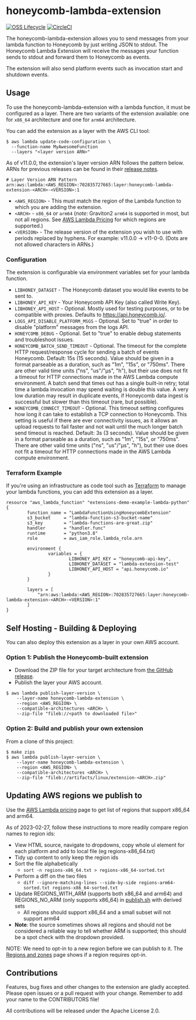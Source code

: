 # honeycomb-lambda-extension

[![OSS Lifecycle](https://img.shields.io/osslifecycle/honeycombio/honeycomb-lambda-extension?color=success)](https://github.com/honeycombio/home/blob/main/honeycomb-oss-lifecycle-and-practices.md)
[![CircleCI](https://circleci.com/gh/honeycombio/honeycomb-lambda-extension.svg?style=shield)](https://circleci.com/gh/honeycombio/honeycomb-lambda-extension)

The honeycomb-lambda-extension allows you to send messages from your lambda
function to Honeycomb by just writing JSON to stdout. The Honeycomb Lambda
Extension will receive the messages your function sends to stdout and forward
them to Honeycomb as events.

The extension will also send platform events such as invocation start and
shutdown events.

## Usage

To use the honeycomb-lambda-extension with a lambda function, it must be configured as a layer.
There are two variants of the extension available: one for `x86_64` architecture and one for `arm64` architecture.

You can add the extension as a layer with the AWS CLI tool:

```
$ aws lambda update-code-configuration \
  --function-name MyAwesomeFunction
  --layers "<layer version ARN>"
```

As of v11.0.0, the extension's layer version ARN follows the pattern below. ARNs for previous releases can be found in their [release notes](https://github.com/honeycombio/honeycomb-lambda-extension/releases).

```
# Layer Version ARN Pattern
arn:aws:lambda:<AWS_REGION>:702835727665:layer:honeycomb-lambda-extension-<ARCH>-<VERSION>:1
```

- `<AWS_REGION>` -
  This must match the region of the Lambda function to which you are adding the extension.
- `<ARCH>` - `x86_64` or `arm64`
  (*note*: Graviton2 `arm64` is supported in most, but not all regions.
  See [AWS Lambda Pricing](https://aws.amazon.com/lambda/pricing/) for which regions are supported.)
- `<VERSION>` -
  The release version of the extension you wish to use with periods replaced by hyphens.
  For example: v11.0.0 -> v11-0-0.
  (Dots are not allowed characters in ARNs.)

### Configuration

The extension is configurable via environment variables set for your lambda function.

- `LIBHONEY_DATASET` - The Honeycomb dataset you would like events to be sent to.
- `LIBHONEY_API_KEY` - Your Honeycomb API Key (also called Write Key).
- `LIBHONEY_API_HOST` - Optional. Mostly used for testing purposes, or to be compatible with proxies. Defaults to https://api.honeycomb.io/.
- `LOGS_API_DISABLE_PLATFORM_MSGS` - Optional. Set to "true" in order to disable "platform" messages from the logs API.
- `HONEYCOMB_DEBUG` - Optional. Set to "true" to enable debug statements and troubleshoot issues.
- `HONEYCOMB_BATCH_SEND_TIMEOUT` - Optional.
  The timeout for the complete HTTP request/response cycle for sending a batch of events Honeycomb.
  Default: 15s (15 seconds).
  Value should be given in a format parseable as a duration, such as "1m", "15s", or "750ms".
  There are other valid time units ("ns", "us"/"µs", "h"), but their use does not fit a timeout for HTTP connections made in the AWS Lambda compute environment.
  A batch send that times out has a single built-in retry; total time a lambda invocation may spend waiting is double this value.
  A very low duration may result in duplicate events, if Honeycomb data ingest is successful but slower than this timeout (rare, but possible).
- `HONEYCOMB_CONNECT_TIMEOUT` - Optional.
  This timeout setting configures how long it can take to establish a TCP connection to Honeycomb. This setting is useful if there are ever connectivity issues, as it allows an upload requests to fail faster and not wait until the much longer batch send timeout is reached.
  Default: 3s (3 seconds).
  Value should be given in a format parseable as a duration, such as "1m", "15s", or "750ms".
  There are other valid time units ("ns", "us"/"µs", "h"), but their use does not fit a timeout for HTTP connections made in the AWS Lambda compute environment.

### Terraform Example

If you're using an infrastructure as code tool such as [Terraform](https://www.terraform.io/) to manage your lambda functions, you can add this extension as a layer.

```
resource "aws_lambda_function" "extensions-demo-example-lambda-python" {
        function_name = "LambdaFunctionUsingHoneycombExtension"
        s3_bucket     = "lambda-function-s3-bucket-name"
        s3_key        = "lambda-functions-are-great.zip"
        handler       = "handler.func"
        runtime       = "python3.8"
        role          = aws_iam_role.lambda_role.arn

        environment {
                variables = {
                        LIBHONEY_API_KEY = "honeycomb-api-key",
                        LIBHONEY_DATASET = "lambda-extension-test"
                        LIBHONEY_API_HOST = "api.honeycomb.io"
                }
        }

        layers = [
            "arn:aws:lambda:<AWS_REGION>:702835727665:layer:honeycomb-lambda-extension-<ARCH>-<VERSION>:1"
        ]
}
```

## Self Hosting - Building & Deploying

You can also deploy this extension as a layer in your own AWS account.

### Option 1: Publish the Honeycomb-built extension

- Download the ZIP file for your target architecture from [the GitHub release](https://github.com/honeycombio/honeycomb-lambda-extension/releases).
- Publish the layer your AWS account.

```shell
$ aws lambda publish-layer-version \
    --layer-name honeycomb-lambda-extension \
    --region <AWS_REGION> \
    --compatible-architectures <ARCH> \
    --zip-file "fileb://<path to downloaded file>"
```

### Option 2: Build and publish your own extension

From a clone of this project:

```shell
$ make zips
$ aws lambda publish-layer-version \
    --layer-name honeycomb-lambda-extension \
    --region <AWS_REGION> \
    --compatible-architectures <ARCH> \
    --zip-file "fileb://artifacts/linux/extension-<ARCH>.zip"
```

## Updating AWS regions we publish to

Use the [AWS Lambda pricing](https://aws.amazon.com/lambda/pricing/) page to get list of regions that support x86_64 and arm64.

As of 2023-02-27, follow these instructions to more readily compare region names to region ids:

- View HTML source, navigate to dropdowns, copy whole ul element for each platform and add to local file (eg regions-x86_64.txt)
- Tidy up content to only keep the region ids
- Sort the file alphabetically
  - `sort -n regions-x86_64.txt > regions-x86_64-sorted.txt`
- Perform a diff on the two files
  - `diff --ignore-matching-lines --side-by-side regions-arm64-sorted.txt regions-x86_64-sorted.txt`
- Update REGIONS_WITH_ARM (supports both x86_64 and arm64) and REGIONS_NO_ARM (only supports x86_64) in [publish.sh](./publish.sh) with derived sets
  - All regions should support x86_64 and a small subset will not support arm64
- **Note**: the source sometimes shows all regions and should not be considered a reliable way to tell whether ARM is supported; this should be a spot check with the dropdown provided.

NOTE: We need to opt-in to a new region before we can publish to it.
The [Regions and zones](https://docs.aws.amazon.com/AWSEC2/latest/UserGuide/using-regions-availability-zones.html) page shows if a region requires opt-in.

## Contributions

Features, bug fixes and other changes to the extension are gladly accepted. Please open issues or a pull request with your change. Remember to add your name to the CONTRIBUTORS file!

All contributions will be released under the Apache License 2.0.
